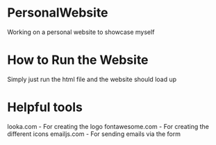 # PersonalWebsite
Working on a personal website to showcase myself

# How to Run the Website
Simply just run the html file and the website should load up

# Helpful tools
looka.com - For creating the logo 
fontawesome.com - For creating the different icons
emailjs.com - For sending emails via the form
